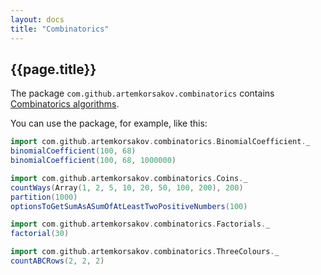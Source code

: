 ```yaml
---
layout: docs
title: "Combinatorics"
---
```


## {{page.title}}

The package ```com.github.artemkorsakov.combinatorics``` contains [Combinatorics algorithms](https://en.wikipedia.org/wiki/Combinatorics). 

You can use the package, for example, like this:
```scala mdoc
import com.github.artemkorsakov.combinatorics.BinomialCoefficient._
binomialCoefficient(100, 68)
binomialCoefficient(100, 68, 1000000)
```
```scala mdoc
import com.github.artemkorsakov.combinatorics.Coins._
countWays(Array(1, 2, 5, 10, 20, 50, 100, 200), 200)
partition(1000)
optionsToGetSumAsASumOfAtLeastTwoPositiveNumbers(100)
```
```scala mdoc
import com.github.artemkorsakov.combinatorics.Factorials._
factorial(30)
```
```scala mdoc
import com.github.artemkorsakov.combinatorics.ThreeColours._
countABCRows(2, 2, 2)
```